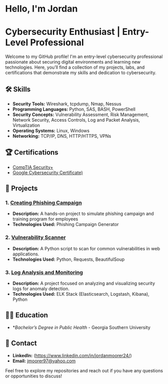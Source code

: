 # Hello, I'm Jordan

# Cybersecurity Enthusiast | Entry-Level Professional

Welcome to my GitHub profile! I'm an entry-level cybersecurity professional passionate about securing digital environments and learning new technologies. Here, you’ll find a collection of my projects, labs, and certifications that demonstrate my skills and dedication to cybersecurity.

## 🛠️ Skills

- **Security Tools:** Wireshark, tcpdump, Nmap, Nessus 
- **Programming Languages:** Python, SAS, BASH, PowerShell
- **Security Concepts:** Vulnerability Assessment, Risk Management, Network Security, Access Controls, Log and Packet Analysis, Virtualization 
- **Operating Systems:** Linux, Windows
- **Networking:** TCP/IP, DNS, HTTP/HTTPS, VPNs

## 🏆 Certifications

- [CompTIA Security+](https://www.credly.com/badges/e6402176-3f5f-4650-8445-956b804de48b/public_url)
- [Google Cybersecurity Certificate)](https://www.credly.com/badges/73bb8ac6-7bf6-4ff7-a5ab-8a1e375ad3cb/public_url)


## 📂 Projects

### 1. [Creating Phishing Campaign](https://github.com/BlaccHippy/Phishing-Campaign)
- **Description:** A hands-on project to simulate phishing campaign and training program for employees
- **Technologies Used:** Phishing Campaign Generator 

### 2. [Vulnerability Scanner](https://github.com/yourusername/vulnerability-scanner)
- **Description:** A Python script to scan for common vulnerabilities in web applications.
- **Technologies Used:** Python, Requests, BeautifulSoup

### 3. [Log Analysis and Monitoring](https://github.com/yourusername/log-analysis-monitoring)
- **Description:** A project focused on analyzing and visualizing security logs for anomaly detection.
- **Technologies Used:** ELK Stack (Elasticsearch, Logstash, Kibana), Python

## 🧑‍🎓 Education

- **Bachelor’s Degree in Public Health* - Georgia Southern University 

## 🔗 Contact

- **LinkedIn:** (https://www.linkedin.com/in/jordanmoorer24/)
- **Email:** jmoorer97@yahoo.com

Feel free to explore my repositories and reach out if you have any questions or opportunities to discuss!
